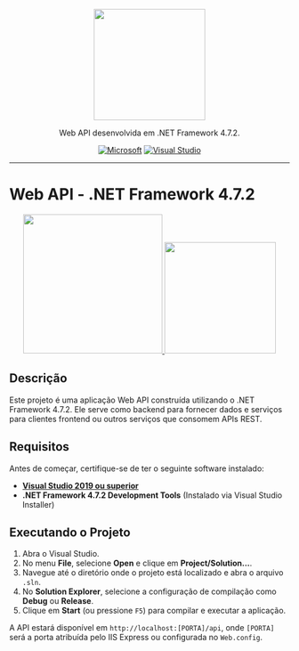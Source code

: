 <p align="center">
  <a href="https://www.microsoft.com">
    <img width="200" src="https://upload.wikimedia.org/wikipedia/commons/4/44/Microsoft_logo.svg">
  </a>
</p>

<div align="center">

Web API desenvolvida em .NET Framework 4.7.2.

[![Microsoft](https://img.shields.io/badge/Microsoft-.NET_Framework_4.7.2-blue?style=flat-square&logo=microsoft)](https://dotnet.microsoft.com/download/dotnet-framework/net472)
[![Visual Studio](https://img.shields.io/badge/Visual_Studio-2019_or_later-purple?style=flat-square&logo=visual-studio)](https://visualstudio.microsoft.com/)

</div>

---

# Web API - .NET Framework 4.7.2

<p align="center">
  <a href="https://visualstudio.microsoft.com/">
    <img width="250" src="https://visualstudio.microsoft.com/wp-content/uploads/2021/10/Product-Icon.svg">
  </a>
  <a href="https://dotnet.microsoft.com/">
    <img width="200" src="https://upload.wikimedia.org/wikipedia/commons/0/0e/Microsoft_.NET_logo.png">
  </a>
</p>

## Descrição

Este projeto é uma aplicação Web API construída utilizando o .NET Framework 4.7.2. Ele serve como backend para fornecer dados e serviços para clientes frontend ou outros serviços que consomem APIs REST.

## Requisitos

Antes de começar, certifique-se de ter o seguinte software instalado:

- **[Visual Studio 2019 ou superior](https://visualstudio.microsoft.com/)**
- **.NET Framework 4.7.2 Development Tools** (Instalado via Visual Studio Installer)

## Executando o Projeto

1. Abra o Visual Studio.
2. No menu **File**, selecione **Open** e clique em **Project/Solution...**.
3. Navegue até o diretório onde o projeto está localizado e abra o arquivo `.sln`.
4. No **Solution Explorer**, selecione a configuração de compilação como **Debug** ou **Release**.
5. Clique em **Start** (ou pressione `F5`) para compilar e executar a aplicação.

A API estará disponível em `http://localhost:[PORTA]/api`, onde `[PORTA]` será a porta atribuída pelo IIS Express ou configurada no `Web.config`.
